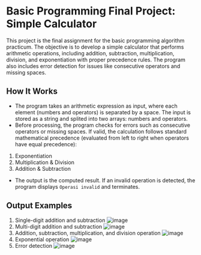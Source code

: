 # Basic Programming Final Project: Simple Calculator
This project is the final assignment for the basic programming algorithm practicum. The objective is to develop a simple calculator that performs arithmetic operations, including addition, subtraction, multiplication, division, and exponentiation with proper precedence rules. The program also includes error detection for issues like consecutive operators and missing spaces.


## How It Works
- The program takes an arithmetic expression as input, where each element (numbers and operators) is separated by a space. The input is stored as a string and splited into two arrays: numbers and operators.
- Before processing, the program checks for errors such as consecutive operators or missing spaces. If valid, the calculation follows standard mathematical precedence (evaluated from left to right when operators have equal precedence):
1. Exponentiation
2. Multiplication & Division
3. Addition & Subtraction
- The output is the computed result. If an invalid operation is detected, the program displays `Operasi invalid` and terminates.

## Output Examples
1. Single-digit addition and subtraction
![image](https://github.com/user-attachments/assets/ba608698-640a-4605-beae-07c5c0cb3fc0)
2. Multi-digit addition and subtraction
![image](https://github.com/user-attachments/assets/7e7a9d7f-9c5d-40fa-a26e-806f03f065c2)
3. Addition, subtraction, multiplication, and division operation
![image](https://github.com/user-attachments/assets/1fcd9e81-7cc3-4898-b985-a8f1e8dda947)
4. Exponential operation
![image](https://github.com/user-attachments/assets/395f370e-f391-4122-b1d2-5352a8104c0d)
5. Error detection
   ![image](https://github.com/user-attachments/assets/9e683b87-85c9-4cb9-88c0-357acf1fd481)

